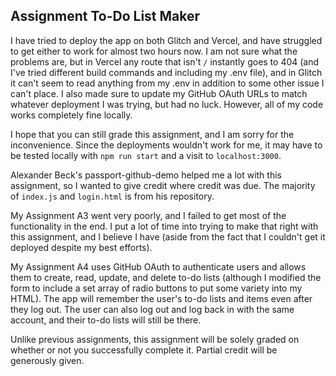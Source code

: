 ## Assignment To-Do List Maker

I have tried to deploy the app on both Glitch and Vercel, and have struggled to get either to work for almost two hours now. I am not sure what the problems are, but in Vercel any route that isn't `/` instantly goes to 404 (and I've tried different build commands and including my .env file), and in Glitch it can't seem to read anything from my .env in addition to some other issue I can't place. I also made sure to update my GitHub OAuth URLs to match whatever deployment I was trying, but had no luck. However, all of my code works completely fine locally.

I hope that you can still grade this assignment, and I am sorry for the inconvenience. Since the deployments wouldn't work for me, it may have to be tested locally with `npm run start` and a visit to `localhost:3000`.

Alexander Beck's passport-github-demo helped me a lot with this assignment, so I wanted to give credit where credit was due. The majority of `index.js` and `login.html` is from his repository.

My Assignment A3 went very poorly, and I failed to get most of the functionality in the end. I put a lot of time into trying to make that right with this assignment, and I believe I have (aside from the fact that I couldn't get it deployed despite my best efforts).

My Assignment A4 uses GitHub OAuth to authenticate users and allows them to create, read, update, and delete to-do lists (although I modified the form to include a set array of radio buttons to put some variety into my HTML). The app will remember the user's to-do lists and items even after they log out. The user can also log out and log back in with the same account, and their to-do lists will still be there.

Unlike previous assignments, this assignment will be solely graded on whether or not you successfully complete it. Partial credit will be generously given.